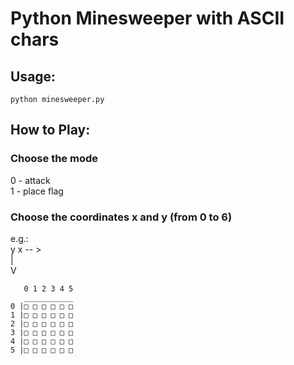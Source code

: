 # Python Minesweeper with ASCII chars
## Usage:
`python minesweeper.py`
## How to Play: 
### Choose the mode 
0 - attack <br/>
1 - place flag
### Choose the coordinates x and y (from 0 to 6)

e.g.:<br/>
y x -- ><br/>
|<br/>
V<br/>
```
   0 1 2 3 4 5
   ___________
0 |□ □ □ □ □ □ 
1 |□ □ □ □ □ □ 
2 |□ □ □ □ □ □ 
3 |□ □ □ □ □ □ 
4 |□ □ □ □ □ □ 
5 |□ □ □ □ □ □ 
```